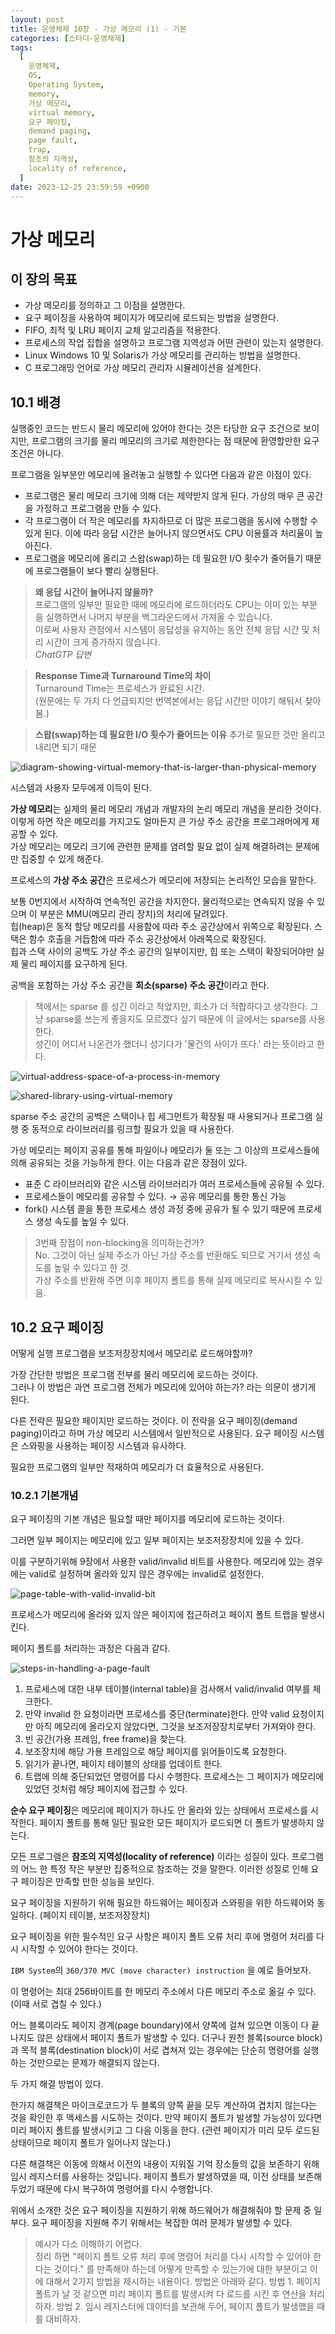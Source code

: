 ```yaml
---
layout: post
title: 운영체제 10장 - 가상 메모리 (1) - 기본
categories: [스터디-운영채제]
tags:
  [
    운영체제,
    OS,
    Operating System,
    memory,
    가상 메모리,
    virtual memory,
    요구 페이징,
    demand paging,
    page fault,
    trap,
    참조의 지역성,
    locality of reference,
  ]
date: 2023-12-25 23:59:59 +0900
---
```


# 가상 메모리

## 이 장의 목표

- 가상 메모리를 정의하고 그 이점을 설명한다.
- 요구 페이징을 사용하여 페이지가 메모리에 로드되는 방법을 설명한다.
- FIFO, 최적 및 LRU 페이지 교체 알고리즘을 적용한다.
- 프로세스의 작업 집합을 설명하고 프로그램 지역성과 어떤 관련이 있는지 설명한다.
- Linux Windows 10 및 Solaris가 가상 메모리를 관리하는 방법을 설명한다.
- C 프로그래밍 언어로 가상 메모리 관리자 시뮬레이션을 설계한다.

## 10.1 배경

실행중인 코드는 반드시 물리 메모리에 있어야 한다는 것은 타당한 요구 조건으로 보이지만, 프로그램의 크기를 물리 메모리의 크기로 제한한다는 점 때문에 환영할만한 요구 조건은 아니다.

프로그램을 일부분만 메모리에 올려놓고 실행할 수 있다면 다음과 같은 이점이 있다.

- 프로그램은 물리 메모리 크기에 의해 더는 제약받지 않게 된다. 가상의 매우 큰 공간을 가정하고 프로그램을 만들 수 있다.
- 각 프로그램이 더 작은 메모리를 차지하므로 더 많은 프로그램을 동시에 수행할 수 있게 된다. 이에 따라 응답 시간은 늘어나지 않으면서도 CPU 이용률과 처리율이 높아진다.
- 프로그램을 메모리에 올리고 스왑(swap)하는 데 필요한 I/O 횟수가 줄어들기 때문에 프로그램들이 보다 빨리 실행된다.

> **왜 응답 시간이 늘어나지 않을까?**  
> 프로그램의 일부만 필요한 때에 메모리에 로드하더라도 CPU는 이미 있는 부분을 실행하면서 나머지 부분을 백그라운드에서 가져올 수 있습니다.  
> 이로써 사용자 관점에서 시스템이 응답성을 유지하는 동안 전체 응답 시간 및 처리 시간이 크게 증가하지 않습니다.  
> _ChatGTP 답변_

> **Response Time과 Turnaround Time의 차이**  
> Turnaround Time는 프로세스가 완료된 시간.  
> (원문에는 두 가지 다 언급되지만 번역본에서는 응답 시간만 이야기 해둬서 찾아봄.)

> **스왑(swap)하는 데 필요한 I/O 횟수가 줄어드는 이유**
> 추가로 필요한 것만 올리고 내리면 되기 때문

![diagram-showing-virtual-memory-that-is-larger-than-physical-memory](/assets/images/2023-12-25-os-ch-10-virtual-memory/diagram-showing-virtual-memory-that-is-larger-than-physical-memory.png)

시스템과 사용자 모두에게 이득이 된다.

**가상 메모리**는 실제의 물리 메모리 개념과 개발자의 논리 메모리 개념을 분리한 것이다.  
이렇게 하면 작은 메모리를 가지고도 얼마든지 큰 가상 주소 공간을 프로그래머에게 제공할 수 있다.  
가상 메모리는 메모리 크기에 관련한 문제를 염려할 필요 없이 실제 해결하려는 문제에만 집중할 수 있게 해준다.

프로세스의 **가상 주소 공간**은 프로세스가 메모리에 저장되는 논리적인 모습을 말한다.

보통 0번지에서 시작하여 연속적인 공간을 차지한다. 물리적으로는 연속되지 않을 수 있으며 이 부분은 MMU(메모리 관리 장치)의 처리에 달려있다.  
힙(heap)은 동적 할당 메모리를 사용함에 따라 주소 공간상에서 위쪽으로 확장된다. 스택은 함수 호출을 거듭함에 따라 주소 공간상에서 아래쪽으로 확장된다.  
힙과 스택 사이의 공백도 가상 주소 공간의 일부이지만, 힙 또는 스택이 확장되어야만 실제 물리 페이지를 요구하게 된다.

공백을 포함하는 가상 주소 공간을 **희소(sparse) 주소 공간**이라고 한다.

> 책에서는 sparse 를 성긴 이라고 적었지만, 희소가 더 적합하다고 생각한다. 그냥 sparse를 쓰는게 좋을지도 모르겠다 싶기 때문에 이 글에서는 sparse를 사용한다.  
> 성긴이 어디서 나온건가 했더니 성기다가 '물건의 사이가 뜨다.' 라는 뜻이라고 한다.

![virtual-address-space-of-a-process-in-memory](/assets/images/2023-12-25-os-ch-10-virtual-memory/virtual-address-space-of-a-process-in-memory.png)

![shared-library-using-virtual-memory](/assets/images/2023-12-25-os-ch-10-virtual-memory/shared-library-using-virtual-memory.png)

sparse 주소 공간의 공백은 스택이나 힙 세그먼트가 확장될 때 사용되거나 프로그램 실행 중 동적으로 라이브러리를 링크할 필요가 있을 때 사용한다.

가상 메모리는 페이지 공유를 통해 파일이나 메모리가 둘 또는 그 이상의 프로세스들에 의해 공유되는 것을 가능하게 한다. 이는 다음과 같은 장점이 있다.

- 표준 C 라이브러리와 같은 시스템 라이브러리가 여러 프로세스들에 공유될 수 있다.
- 프로세스들이 메모리를 공유할 수 있다. → 공유 메모리를 통한 통신 가능
- fork() 시스템 콜을 통한 프로세스 생성 과정 중에 공유가 될 수 있기 때문에 프로세스 생성 속도를 높일 수 있다.

> 3번째 장점이 non-blocking을 의미하는건가?  
> No. 그것이 아닌 실제 주소가 아닌 가상 주소를 반환해도 되므로 거기서 생성 속도를 높일 수 있다고 한 것.  
> 가상 주소를 반환해 주면 이후 페이지 폴트를 통해 실제 메모리로 복사시킬 수 있음.

## 10.2 요구 페이징

어떻게 실행 프로그램을 보조저장장치에서 메모리로 로드해야할까?

가장 간단한 방법은 프로그램 전부를 물리 메모리에 로드하는 것이다.  
그러나 이 방법은 과연 프로그램 전체가 메모리에 있어야 하는가? 라는 의문이 생기게 된다.

다른 전략은 필요한 페이지만 로드하는 것이다. 이 전략을 요구 페이징(demand paging)이라고 하며 가상 메모리 시스템에서 일반적으로 사용된다. 요구 페이징 시스템은 스와핑을 사용하는 페이징 시스템과 유사하다.

필요한 프로그램의 일부만 적재하여 메모리가 더 효율적으로 사용된다.

### 10.2.1 기본개념

요구 페이징의 기본 개념은 필요할 때만 페이지를 메모리에 로드하는 것이다.

그러면 일부 페이지는 메모리에 있고 일부 페이지는 보조저장장치에 있을 수 있다.

이를 구분하기위해 9장에서 사용한 valid/invalid 비트를 사용한다. 메모리에 있는 경우에는 valid로 설정하며 올라와 있지 않은 경우에는 invalid로 설정한다.

![page-table-with-valid-invalid-bit](/assets/images/2023-12-25-os-ch-10-virtual-memory/page-table-with-valid-invalid-bit.png)

프로세스가 메모리에 올라와 있지 않은 페이지에 접근하려고 페이지 폴트 트랩을 발생시킨다.

페이지 폴트를 처리하는 과정은 다음과 같다.

![steps-in-handling-a-page-fault](/assets/images/2023-12-25-os-ch-10-virtual-memory/steps-in-handling-a-page-fault.png)

1. 프로세스에 대한 내부 테이블(internal table)을 검사해서 valid/invalid 여부를 체크한다.
2. 만약 invalid 한 요청이라면 프로세스를 중단(terminate)한다. 만약 valid 요청이지만 아직 메모리에 올라오지 않았다면, 그것을 보조저장장치로부터 가져와야 한다.
3. 빈 공간(가용 프레임, free frame)을 찾는다.
4. 보조장치에 해당 가용 프레임으로 해당 페이지를 읽어들이도록 요청한다.
5. 읽기가 끝나면, 페이지 테이블의 상태를 업데이트 한다.
6. 트랩에 의해 중단되었던 명령어를 다시 수행한다. 프로세스는 그 페이지가 메모리에 있었던 것처럼 해당 페이지에 접근할 수 있다.

**순수 요구 페이징**은 메모리에 페이지가 하나도 안 올라와 있는 상태에서 프로세스를 시작한다. 페이지 폴트를 통해 일단 필요한 모든 페이지가 로드되면 더 폴트가 발생하지 않는다.

모든 프로그램은 **참조의 지역성(locality of reference)** 이라는 성질이 있다. 프로그램의 어느 한 특정 작은 부분만 집중적으로 참조하는 것을 말한다. 이러한 성질로 인해 요구 페이징은 만족할 만한 성능을 보인다.

요구 페이징을 지원하기 위해 필요한 하드웨어는 페이징과 스와핑을 위한 하드웨어와 동일하다. (페이지 테이블, 보조저장장치)

요구 페이징을 위한 필수적인 요구 사항은 페이지 폴트 오류 처리 후에 명령어 처리를 다시 시작할 수 있어야 한다는 것이다.

`IBM System`의 `360/370 MVC (move character) instruction` 을 예로 들어보자.

이 명령어는 최대 256바이트를 한 메모리 주소에서 다른 메모리 주소로 옮길 수 있다. (이때 서로 겹칠 수 있다.)

어느 블록이라도 페이지 경계(page boundary)에서 양쪽에 걸쳐 있으면 이동이 다 끝나지도 않은 상태에서 페이지 폴트가 발생할 수 있다. 더구나 원천 블록(source block)과 목적 블록(destination block)이 서로 겹쳐져 있는 경우에는 단순히 명령어를 실행하는 것만으로는 문제가 해결되지 않는다.

두 가지 해결 방법이 있다.

한가지 해결책은 마이크로코드가 두 블록의 양쪽 끝을 모두 계산하여 겹치지 않는다는 것을 확인한 후 액세스를 시도하는 것이다. 만약 페이지 폴트가 발생할 가능성이 있다면 미리 페이지 폴트를 발생시키고 그 다음 이동을 한다. (관련 페이지가 미리 모두 로드된 상태이므로 페이지 폴트가 일어나지 않는다.)

다른 해결책은 이동에 의해서 이전의 내용이 지워질 기억 장소들의 값을 보존하기 위해 임시 레지스터를 사용하는 것입니다. 페이지 폴트가 발생하였을 때, 이전 상태를 보존해두었기 때문에 다시 복구하여 명령어를 다시 수행합니다.

위에서 소개한 것은 요구 페이징을 지원하기 위해 하드웨어가 해결해줘야 할 문제 중 일부다. 요구 페이징을 지원해 주기 위해서는 복잡한 여러 문제가 발생할 수 있다.

> 예시가 다소 이해하기 어렵다.  
> 정리 하면 "페이지 폴트 오류 처리 후에 명령어 처리를 다시 시작할 수 있어야 한다는 것이다." 를 만족해야 하는데 어떻게 만족할 수 있는가에 대한 부분이고 이에 대해서 2가지 방법을 제시하는 내용이다. 방법은 아래와 같다.
> 방법 1. 페이지 폴트가 날 것 같으면 미리 페이지 폴트를 발생시켜 다 로드를 시킨 후 연산을 처리하자.
> 방법 2. 임시 레지스터에 데이터를 보관해 두어, 페이지 폴트가 발생했을 때를 대비하자.
